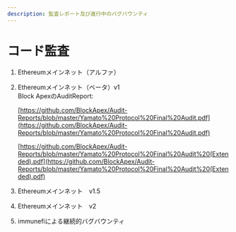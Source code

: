 ```yaml
---
description: 監査レポート及び進行中のバグバウンティ
---
```


# コード監査

1. Ethereumメインネット（アルファ）
2.  Ethereumメインネット（ベータ）v1\
    Block ApexのAuditReport: 
    
    [https://github.com/BlockApex/Audit-Reports/blob/master/Yamato%20Protocol%20Final%20Audit.pdf](https://github.com/BlockApex/Audit-Reports/blob/master/Yamato%20Protocol%20Final%20Audit.pdf)
    
    [https://github.com/BlockApex/Audit-Reports/blob/master/Yamato%20Protocol%20Final%20Audit%20(Extended).pdf](https://github.com/BlockApex/Audit-Reports/blob/master/Yamato%20Protocol%20Final%20Audit%20(Extended).pdf)

3. Ethereumメインネット　v1.5
4. Ethereumメインネット　v2
5. immunefiによる継続的バグバウンティ

